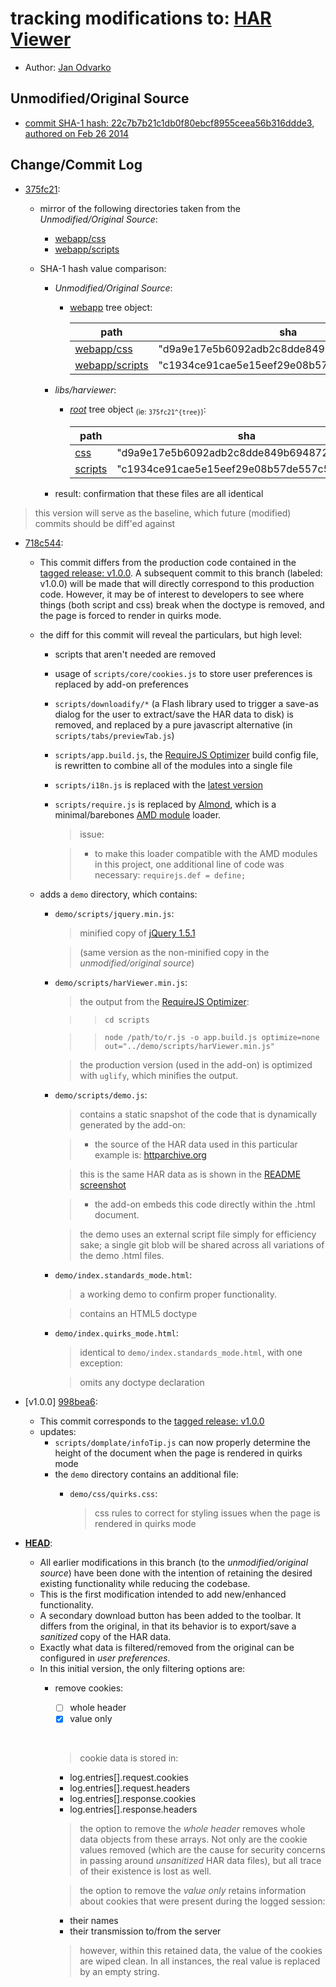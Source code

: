 # tracking modifications to: [HAR Viewer](https://github.com/janodvarko/harviewer)

* Author: [Jan Odvarko](http://www.softwareishard.com/blog/har-viewer/)

## Unmodified/Original Source

  * [commit SHA-1 hash: 22c7b7b21c1db0f80ebcf8955ceea56b316ddde3, authored on Feb 26 2014](https://github.com/janodvarko/harviewer/tree/22c7b7b21c1db0f80ebcf8955ceea56b316ddde3)

## Change/Commit Log

  * [375fc21](https://github.com/warren-bank/moz-harviewer/commit/375fc2138823cfdb2eaebaf9e36fe8ec63a5b7f8):
    * mirror of the following directories taken from the _Unmodified/Original Source_:
      * [webapp/css](https://github.com/janodvarko/harviewer/tree/22c7b7b21c1db0f80ebcf8955ceea56b316ddde3/webapp/css)
      * [webapp/scripts](https://github.com/janodvarko/harviewer/tree/22c7b7b21c1db0f80ebcf8955ceea56b316ddde3/webapp/scripts)

    * SHA-1 hash value comparison:
        * _Unmodified/Original Source_:
          * [webapp](https://api.github.com/repos/janodvarko/harviewer/contents/webapp?ref=22c7b7b21c1db0f80ebcf8955ceea56b316ddde3) tree object:

            path | sha
            ---- | ---
            [webapp/css](https://api.github.com/repos/janodvarko/harviewer/contents/webapp/css?ref=22c7b7b21c1db0f80ebcf8955ceea56b316ddde3) | "d9a9e17e5b6092adb2c8dde849b6948720973eda"
            [webapp/scripts](https://api.github.com/repos/janodvarko/harviewer/contents/webapp/scripts?ref=22c7b7b21c1db0f80ebcf8955ceea56b316ddde3) | "c1934ce91cae5e15eef29e08b57de557c57db7ef"

        * _libs/harviewer_:
          * [_root_](https://api.github.com/repos/warren-bank/moz-harviewer/contents?ref=375fc2138823cfdb2eaebaf9e36fe8ec63a5b7f8) tree object <sub>(ie: `375fc21^{tree}`)</sub>:

            path | sha
            ---- | ---
            [css](https://api.github.com/repos/warren-bank/moz-harviewer/contents/css?ref=375fc2138823cfdb2eaebaf9e36fe8ec63a5b7f8) | "d9a9e17e5b6092adb2c8dde849b6948720973eda"
            [scripts](https://api.github.com/repos/warren-bank/moz-harviewer/contents/scripts?ref=375fc2138823cfdb2eaebaf9e36fe8ec63a5b7f8) | "c1934ce91cae5e15eef29e08b57de557c57db7ef"

        * result: confirmation that these files are all identical

  > this version will serve as the baseline, which future (modified) commits should be diff'ed against

  * [718c544](https://github.com/warren-bank/moz-harviewer/compare/375fc2138823cfdb2eaebaf9e36fe8ec63a5b7f8...718c5444a1504462f2a28bca1e4f0082d2831b36):
    * This commit differs from the production code contained in the [tagged release: v1.0.0](https://github.com/warren-bank/moz-harviewer/releases/tag/v1.0.0).
      A subsequent commit to this branch (labeled: v1.0.0) will be made that will directly correspond to this production code.
      However, it may be of interest to developers to see where things (both script and css) break when the doctype is removed,
      and the page is forced to render in quirks mode.
    * the diff for this commit will reveal the particulars, but high level:
      * scripts that aren't needed are removed
      * usage of `scripts/core/cookies.js` to store user preferences is replaced by add-on preferences
      * `scripts/downloadify/*` (a Flash library used to trigger a save-as dialog for the user to extract/save the HAR data to disk)
        is removed, and replaced by a pure javascript alternative (in `scripts/tabs/previewTab.js`)
      * `scripts/app.build.js`, the [RequireJS Optimizer](http://requirejs.org/docs/optimization.html) build config file, is rewritten to combine all of the modules into a single file
      * `scripts/i18n.js` is replaced with the [latest version](https://github.com/requirejs/i18n/raw/87ce4b30c75fece0aedb5ca0ba1be4194147259d/i18n.js)
      * `scripts/require.js` is replaced by [Almond](https://github.com/jrburke/almond/raw/36b4b28163c31b699235534686e32d9585d9b826/almond.js),
        which is a minimal/barebones [AMD module](http://requirejs.org/docs/whyamd.html) loader.

        > issue:

        > * to make this loader compatible with the AMD modules in this project, one additional line of code was necessary: `requirejs.def = define;`

    * adds a `demo` directory, which contains:
      * `demo/scripts/jquery.min.js`:
        > minified copy of [jQuery 1.5.1](http://ajax.googleapis.com/ajax/libs/jquery/1.5.1/jquery.min.js)

        > (same version as the non-minified copy in the _unmodified/original source_)

      * `demo/scripts/harViewer.min.js`:
        > the output from the [RequireJS Optimizer](https://github.com/jrburke/r.js):

        >> `cd scripts`

        >> `node /path/to/r.js -o app.build.js optimize=none out="../demo/scripts/harViewer.min.js"`

        > the production version (used in the add-on) is optimized with `uglify`, which minifies the output.

      * `demo/scripts/demo.js`:
        > contains a static snapshot of the code that is dynamically generated by the add-on:

        > * the source of the HAR data used in this particular example is:
           [httparchive.org](http://httparchive.webpagetest.org/export.php?test=140801_0_8JH&run=1&cached=0&pretty=0)

        >   this is the same HAR data as is shown in the
            [README screenshot](https://raw.githubusercontent.com/warren-bank/moz-harviewer/screenshots/01.png)

        > * the add-on embeds this code directly within the .html document.

        >   the demo uses an external script file simply for efficiency sake;
            a single git blob will be shared across all variations of the demo .html files.

      * `demo/index.standards_mode.html`:
        > a working demo to confirm proper functionality.

        > contains an HTML5 doctype

      * `demo/index.quirks_mode.html`:
        > identical to `demo/index.standards_mode.html`, with one exception:

        > omits any doctype declaration

  * [v1.0.0] [998bea6](https://github.com/warren-bank/moz-harviewer/compare/375fc2138823cfdb2eaebaf9e36fe8ec63a5b7f8...998bea6740e91749f579c5c0b0163cc9594a7964):
    * This commit corresponds to the [tagged release: v1.0.0](https://github.com/warren-bank/moz-harviewer/releases/tag/v1.0.0)
    * updates:
      * `scripts/domplate/infoTip.js` can now properly determine the height of the document when the page is rendered in quirks mode
      * the `demo` directory contains an additional file:
        * `demo/css/quirks.css`:

          > css rules to correct for styling issues when the page is rendered in quirks mode

  * [__HEAD__](https://github.com/warren-bank/moz-harviewer/compare/375fc2138823cfdb2eaebaf9e36fe8ec63a5b7f8...libs/harviewer):
    * All earlier modifications in this branch (to the _unmodified/original source_) have been done
      with the intention of retaining the desired existing functionality while reducing the codebase.
    * This is the first modification intended to add new/enhanced functionality.
    * A secondary download button has been added to the toolbar.
      It differs from the original, in that its behavior is to export/save a _sanitized_ copy of the HAR data.
    * Exactly what data is filtered/removed from the original can be configured in _user preferences_.
    * In this initial version, the only filtering options are:
      * remove cookies:
        - [ ] whole header
        - [x] value only

        &nbsp;

        > cookie data is stored in:
          * log.entries[].request.cookies
          * log.entries[].request.headers
          * log.entries[].response.cookies
          * log.entries[].response.headers


        > the option to remove the _whole header_ removes whole data objects from these arrays. Not only are the cookie values removed (which are the cause for security concerns in passing around _unsanitized_ HAR data files), but all trace of their existence is lost as well.

        > the option to remove the _value only_ retains information about cookies that were present during the logged session:
          * their names
          * their transmission to/from the server


        > however, within this retained data, the value of the cookies are wiped clean.
          In all instances, the real value is replaced by an empty string.
